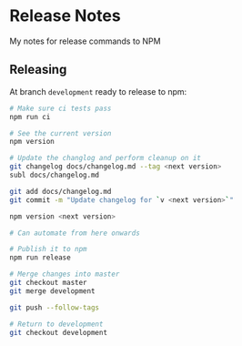 # Release Notes

My notes for release commands to NPM

## Releasing

At branch `development` ready to release to npm:

``` bash
# Make sure ci tests pass
npm run ci

# See the current version
npm version

# Update the changlog and perform cleanup on it
git changelog docs/changelog.md --tag <next version>
subl docs/changelog.md

git add docs/changelog.md
git commit -m "Update changelog for `v <next version>`"

npm version <next version>

# Can automate from here onwards

# Publish it to npm
npm run release

# Merge changes into master
git checkout master
git merge development

git push --follow-tags

# Return to development
git checkout development
```
